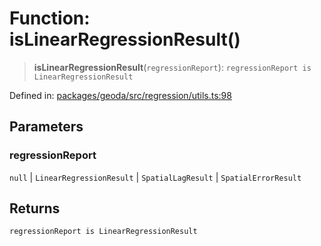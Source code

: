 # Function: isLinearRegressionResult()

> **isLinearRegressionResult**(`regressionReport`): `regressionReport is LinearRegressionResult`

Defined in: [packages/geoda/src/regression/utils.ts:98](https://github.com/GeoDaCenter/openassistant/blob/a9f2271d1019f6c25c10dd4b3bdb64fcf16999b2/packages/geoda/src/regression/utils.ts#L98)

## Parameters

### regressionReport

`null` | `LinearRegressionResult` | `SpatialLagResult` | `SpatialErrorResult`

## Returns

`regressionReport is LinearRegressionResult`
